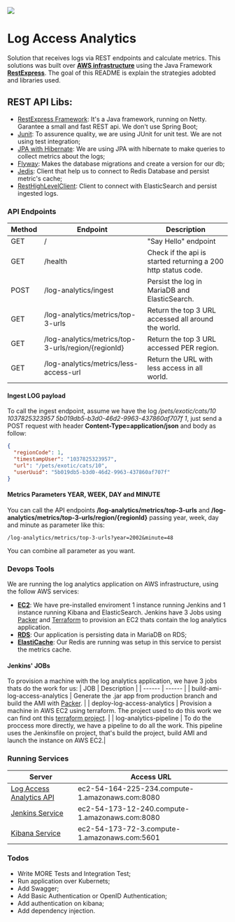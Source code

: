 [![](https://ilegra.com/en/wp-content/themes/ilegra-wp-theme/images/Logo.svg)](https://ilegra.com/en/)

# Log Access Analytics
Solution that receives logs via REST endpoints and calculate metrics. This solutions was built over [**AWS infrastructure**](https://console.aws.amazon.com/) using the Java Framework [**RestExpress**](https://github.com/RestExpress/RestExpress). The goal of this README is explain the strategies adobted and libraries used.

## REST API Libs:
* [RestExpress Framework](https://github.com/RestExpress/RestExpress): It's a Java framework, running on Netty. Garantee a small and fast REST api. We don't use Spring Boot;
* [Junit](https://junit.org/): To assurence quality, we are using JUnit for unit test. We are not using test integration;
* [JPA with Hibernate](https://hibernate.org/): We are using JPA with hibernate to make queries to collect metrics about the logs;
* [Flyway](https://flywaydb.org/): Makes the database migrations and create a version for our db;
* [Jedis](https://github.com/xetorthio/jedis): Client that help us to connect to Redis Database and persist metric's cache;
* [RestHighLevelClient](https://www.elastic.co/guide/en/elasticsearch/client/java-rest/master/java-rest-high.html): Client to connect with ElasticSearch and persist ingested logs.

### API Endpoints
|   Method   | Endpoint | Description          |
| ---------- | -------- |--------------------- |
|     GET    | /        | "Say Hello" endpoint                                                                         |
|     GET    | /health  | Check if the api is started returning a 200 http status code.                                |
|     POST   | /log-analytics/ingest                              |Persist the log in MariaDB and ElasticSearch.       |
|     GET    | /log-analytics/metrics/top-3-urls                   |Return the top 3 URL accessed all around the world.|
|     GET    | /log-analytics/metrics/top-3-urls/region/{regionId} |Return the top 3 URL accessed PER region.          |
|     GET    | /log-analytics/metrics/less-access-url              |Return the URL with less access in all world.      |

#### Ingest LOG payload
To call the ingest endpoint, assume we have the log */pets/exotic/cats/10 1037825323957 5b019db5-b3d0-46d2-9963-437860af707f 1*, just send a POST request with header **Content-Type=application/json** and body as follow:
```json
{
  "regionCode": 1,
  "timestampUser": "1037825323957",
  "url": "/pets/exotic/cats/10",
  "userUuid": "5b019db5-b3d0-46d2-9963-437860af707f"
}
```

#### Metrics Parameters YEAR, WEEK, DAY and MINUTE
You can call the API endpoints **/log-analytics/metrics/top-3-urls** and **/log-analytics/metrics/top-3-urls/region/{regionId}** passing year, week, day and minute as parameter like this:
```
/log-analytics/metrics/top-3-urls?year=2002&minute=48
```
You can combine all parameter as you want.

### Devops Tools

We are running the log analytics application on AWS infrastructure, using the follow AWS services:

*  **[EC2](https://console.aws.amazon.com/ec2/)**: We have pre-installed enviroment 1 instance running Jenkins and 1 instance running Kibana and ElasticSearch. Jenkins have 3 Jobs using [Packer](https://packer.io/) and [Terraform](https://www.terraform.io/) to provision an EC2 thats contain the log analytics application.
*  **[RDS](https://console.aws.amazon.com/rds/)**: Our application is persisting data in MariaDB on RDS;
*  **[ElastiCache](https://console.aws.amazon.com/elasticache/)**: Our Redis are running was setup in this service to persist the metrics cache.

#### Jenkins' JOBs
To provision a machine with the log analytics application, we have 3 jobs thats do the work for us:
| JOB | Description |
| ------ | ------ |
| build-ami-log-access-analytics | Generate the .jar app from production branch and build the AMI with [Packer](https://packer.io/). |
| deploy-log-access-analytics    | Provision a machine in AWS EC2 using terraform. The project used to do this work we can find ont this [terraform project](https://github.com/zzanette/terraform-log-access-analytics). |
| log-analytics-pipeline | To do the proccess more directly, we have a pipeline to do all the work. This pipeline uses the Jenkinsfile on project, that's build the project, build AMI and launch the instance on AWS EC2.|


### Running Services
|                             Server                                                  |  Access URL                                    |                               
| ------------------------------------------------------------------------------------|------------------------------------------------|
| [Log Access Analytics API](http://ec2-54-164-225-234.compute-1.amazonaws.com:8080) | ec2-54-164-225-234.compute-1.amazonaws.com:8080 |
| [Jenkins Service](http://ec2-54-173-12-240.compute-1.amazonaws.com:8080)           | ec2-54-173-12-240.compute-1.amazonaws.com:8080  |
| [Kibana Service](http://ec2-54-173-72-3.compute-1.amazonaws.com:5601)              | ec2-54-173-72-3.compute-1.amazonaws.com:5601    |

### Todos
 - Write MORE Tests and Integration Test;
 - Run application over Kubernets;
 - Add Swagger;
 - Add Basic Authentication or OpenID Authentication;
 - Add authentication on kibana;
 - Add dependency injection.
